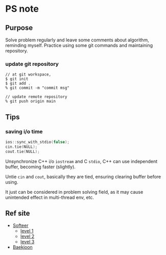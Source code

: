# PS note

## Purpose
Solve problem regularly and leave some comments about algorithm, reminding myself.
Practice using some git commands and maintaining repository.

### update git repository
```
// at git workspace,
$ git init
$ git add .
% git commit -m "commit msg"

// update remote repository
% git push origin main
```

## Tips
### saving i/o time
```c
ios::sync_with_stdio(false);
cin.tie(NULL);
cout.tie(NULL);
```
Unsynchronize C++ i/o `iostream` and C `stdio`, C++ can use independent buffer, becoming faster (slightly). 

Untie `cin` and `cout`, basically they are tied, ensuring clearing buffer before using.

It just can be considered in problem solving field, as it may cause unintended effect in multi-thread env, etc.

## Ref site
* [Softeer](https://softeer.ai/index)
    * [level 1](https://github.com/Sunghooon/ps_algorithm/tree/main/softeer/lv_1)
    * [level 2](https://github.com/Sunghooon/ps_algorithm/tree/softeer/lv_2)
    * [level 3](https://github.com/Sunghooon/ps_algorithm/tree/softeer/lv_3)
* [Baekjoon](https://www.acmicpc.net/)